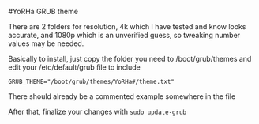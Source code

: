#YoRHa GRUB theme

There are 2 folders for resolution, 4k which I have tested and know looks accurate, and 1080p which is an unverified guess, so tweaking number values may be needed.

Basically to install, just copy the folder you need to /boot/grub/themes and edit your /etc/default/grub file to include

`GRUB_THEME="/boot/grub/themes/YoRHa#/theme.txt"`

There should already be a commented example somewhere in the file

After that, finalize your changes with `sudo update-grub`
